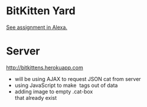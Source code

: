 # BitKitten Yard
[See assignment in Alexa.](https://alexa.bitmaker.co/wdi/67/assignments/2057/latest)

# Server
http://bitkittens.herokuapp.com

- will be using AJAX to request JSON cat from server
- using JavaScript to make <img> tags out of data
- adding image to empty .cat-box <div> that already exist
